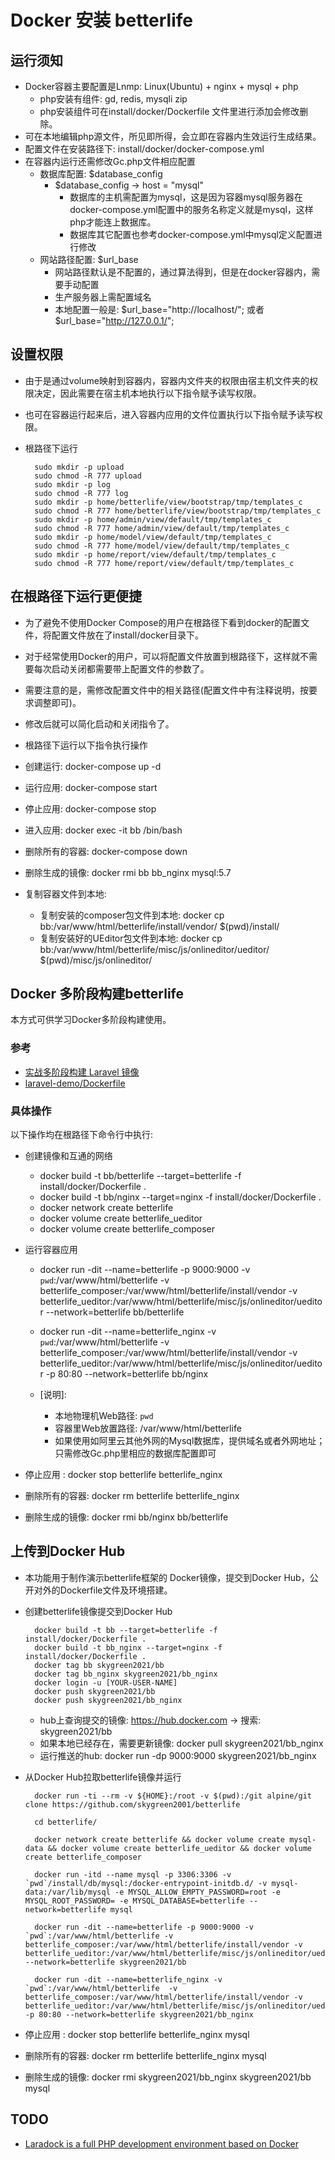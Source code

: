 # Docker 安装 betterlife

## 运行须知

  - Docker容器主要配置是Lnmp: Linux(Ubuntu) + nginx + mysql + php
    - php安装有组件: gd, redis,  mysqli zip
    - php安装组件可在install/docker/Dockerfile 文件里进行添加会修改删除。
  - 可在本地编辑php源文件，所见即所得，会立即在容器内生效运行生成结果。
  - 配置文件在安装路径下: install/docker/docker-compose.yml
  - 在容器内运行还需修改Gc.php文件相应配置
    - 数据库配置: $database_config
      - $database_config -> host = "mysql"
        - 数据库的主机需配置为mysql，这是因为容器mysql服务器在docker-compose.yml配置中的服务名称定义就是mysql，这样php才能连上数据库。
        - 数据库其它配置也参考docker-compose.yml中mysql定义配置进行修改
    - 网站路径配置: $url_base
      - 网站路径默认是不配置的，通过算法得到，但是在docker容器内，需要手动配置
      - 生产服务器上需配置域名
      - 本地配置一般是: $url_base="http://localhost/"; 或者 $url_base="http://127.0.0.1/";

## 设置权限

  - 由于是通过volume映射到容器内，容器内文件夹的权限由宿主机文件夹的权限决定，因此需要在宿主机本地执行以下指令赋予读写权限。
  - 也可在容器运行起来后，进入容器内应用的文件位置执行以下指令赋予读写权限。
  - 根路径下运行

    ```
      sudo mkdir -p upload
      sudo chmod -R 777 upload
      sudo mkdir -p log
      sudo chmod -R 777 log
      sudo mkdir -p home/betterlife/view/bootstrap/tmp/templates_c
      sudo chmod -R 777 home/betterlife/view/bootstrap/tmp/templates_c
      sudo mkdir -p home/admin/view/default/tmp/templates_c
      sudo chmod -R 777 home/admin/view/default/tmp/templates_c
      sudo mkdir -p home/model/view/default/tmp/templates_c
      sudo chmod -R 777 home/model/view/default/tmp/templates_c
      sudo mkdir -p home/report/view/default/tmp/templates_c
      sudo chmod -R 777 home/report/view/default/tmp/templates_c
    ```

## 在根路径下运行更便捷

  - 为了避免不使用Docker Compose的用户在根路径下看到docker的配置文件，将配置文件放在了install/docker目录下。
  - 对于经常使用Docker的用户，可以将配置文件放置到根路径下，这样就不需要每次启动关闭都需要带上配置文件的参数了。
  - 需要注意的是，需修改配置文件中的相关路径(配置文件中有注释说明，按要求调整即可)。
  - 修改后就可以简化启动和关闭指令了。

  - 根路径下运行以下指令执行操作
  - 创建运行: docker-compose up -d
  - 运行应用: docker-compose start
  - 停止应用: docker-compose stop
  - 进入应用: docker exec -it bb /bin/bash

  - 删除所有的容器: docker-compose down
  - 删除生成的镜像: docker rmi bb bb_nginx mysql:5.7

  - 复制容器文件到本地: 
    - 复制安装的composer包文件到本地: docker cp bb:/var/www/html/betterlife/install/vendor/ $(pwd)/install/
    - 复制安装好的UEditor包文件到本地: docker cp bb:/var/www/html/betterlife/misc/js/onlineditor/ueditor/ $(pwd)/misc/js/onlineditor/

## Docker 多阶段构建betterlife

本方式可供学习Docker多阶段构建使用。

### 参考
  
  - [实战多阶段构建 Laravel 镜像](https://yeasy.gitbook.io/docker_practice/image/multistage-builds/laravel)
  - [laravel-demo/Dockerfile](https://github.com/khs1994-docker/laravel-demo/blob/master/Dockerfile)

### 具体操作

  以下操作均在根路径下命令行中执行:
  - 创建镜像和互通的网络
    - docker build -t bb/betterlife --target=betterlife -f install/docker/Dockerfile .
    - docker build -t bb/nginx --target=nginx -f install/docker/Dockerfile .
    - docker network create betterlife
    - docker volume create betterlife_ueditor
    - docker volume create betterlife_composer
  - 运行容器应用 
    - docker run -dit --name=betterlife -p 9000:9000 -v `pwd`:/var/www/html/betterlife -v betterlife_composer:/var/www/html/betterlife/install/vendor -v betterlife_ueditor:/var/www/html/betterlife/misc/js/onlineditor/ueditor --network=betterlife bb/betterlife
    - docker run -dit --name=betterlife_nginx -v `pwd`:/var/www/html/betterlife  -v betterlife_composer:/var/www/html/betterlife/install/vendor -v betterlife_ueditor:/var/www/html/betterlife/misc/js/onlineditor/ueditor -p 80:80 --network=betterlife bb/nginx

    - [说明]: 
      - 本地物理机Web路径: `pwd`
      - 容器里Web放置路径: /var/www/html/betterlife
      - 如果使用如阿里云其他外网的Mysql数据库，提供域名或者外网地址；只需修改Gc.php里相应的数据库配置即可
      
  - 停止应用     : docker stop betterlife betterlife_nginx
  - 删除所有的容器: docker rm betterlife betterlife_nginx
  - 删除生成的镜像: docker rmi bb/nginx bb/betterlife
  


## 上传到Docker Hub

  - 本功能用于制作演示betterlife框架的 Docker镜像，提交到Docker Hub，公开对外的Dockerfile文件及环境搭建。
  - 创建betterlife镜像提交到Docker Hub

    ```
      docker build -t bb --target=betterlife -f install/docker/Dockerfile .
      docker build -t bb_nginx --target=nginx -f install/docker/Dockerfile .
      docker tag bb skygreen2021/bb
      docker tag bb_nginx skygreen2021/bb_nginx
      docker login -u [YOUR-USER-NAME]
      docker push skygreen2021/bb
      docker push skygreen2021/bb_nginx
    ```

    - hub上查询提交的镜像: https://hub.docker.com  -> 搜索:  skygreen2021/bb
    - 如果本地已经存在，需要更新镜像: docker pull skygreen2021/bb_nginx
    - 运行推送的hub: docker run -dp 9000:9000 skygreen2021/bb_nginx
  
  - 从Docker Hub拉取betterlife镜像并运行

    ```
      docker run -ti --rm -v ${HOME}:/root -v $(pwd):/git alpine/git clone https://github.com/skygreen2001/betterlife

      cd betterlife/

      docker network create betterlife && docker volume create mysql-data && docker volume create betterlife_ueditor && docker volume create betterlife_composer
      
      docker run -itd --name mysql -p 3306:3306 -v `pwd`/install/db/mysql:/docker-entrypoint-initdb.d/ -v mysql-data:/var/lib/mysql -e MYSQL_ALLOW_EMPTY_PASSWORD=root -e MYSQL_ROOT_PASSWORD= -e MYSQL_DATABASE=betterlife --network=betterlife mysql

      docker run -dit --name=betterlife -p 9000:9000 -v `pwd`:/var/www/html/betterlife -v betterlife_composer:/var/www/html/betterlife/install/vendor -v betterlife_ueditor:/var/www/html/betterlife/misc/js/onlineditor/ueditor --network=betterlife skygreen2021/bb

      docker run -dit --name=betterlife_nginx -v `pwd`:/var/www/html/betterlife  -v betterlife_composer:/var/www/html/betterlife/install/vendor -v betterlife_ueditor:/var/www/html/betterlife/misc/js/onlineditor/ueditor -p 80:80 --network=betterlife skygreen2021/bb_nginx
    ```

  - 停止应用     : docker stop betterlife betterlife_nginx mysql
  - 删除所有的容器: docker rm betterlife betterlife_nginx mysql
  - 删除生成的镜像: docker rmi skygreen2021/bb_nginx skygreen2021/bb mysql

## TODO

  - [Laradock is a full PHP development environment based on Docker](https://laradock.io/documentation/)